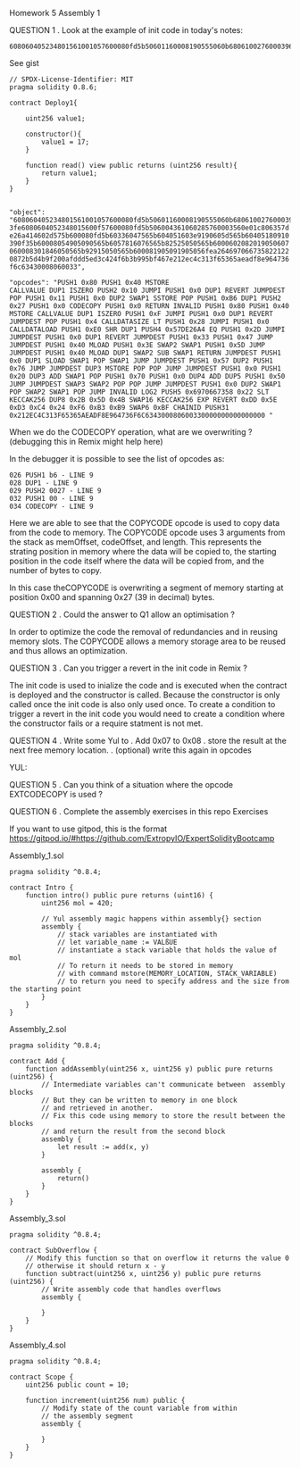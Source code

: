 Homework 5
Assembly 1

QUESTION 1
. Look at the example of init code in today's notes:

    608060405234801561001057600080fd5b50601160008190555060b6806100276000396000f3fe

See gist

    // SPDX-License-Identifier: MIT
    pragma solidity 0.8.6;

    contract Deploy1{

        uint256 value1;

        constructor(){
            value1 = 17;
        }

        function read() view public returns (uint256 result){
            return value1;
        }
    }


    "object": "608060405234801561001057600080fd5b50601160008190555060b6806100276000396000f
    3fe6080604052348015600f57600080fd5b506004361060285760003560e01c806357d
    e26a414602d575b600080fd5b60336047565b604051603e9190605d565b60405180910
    390f35b60008054905090565b6057816076565b82525050565b6000602082019050607
    060008301846050565b92915050565b600081905091905056fea264697066735822122
    0872b5d4b9f200afddd5ed3c424f6b3b995bf467e212ec4c313f65365aeadf8e964736
    f6c63430008060033",

    "opcodes": "PUSH1 0x80 PUSH1 0x40 MSTORE
    CALLVALUE DUP1 ISZERO PUSH2 0x10 JUMPI PUSH1 0x0 DUP1 REVERT JUMPDEST
    POP PUSH1 0x11 PUSH1 0x0 DUP2 SWAP1 SSTORE POP PUSH1 0xB6 DUP1 PUSH2
    0x27 PUSH1 0x0 CODECOPY PUSH1 0x0 RETURN INVALID PUSH1 0x80 PUSH1 0x40
    MSTORE CALLVALUE DUP1 ISZERO PUSH1 0xF JUMPI PUSH1 0x0 DUP1 REVERT
    JUMPDEST POP PUSH1 0x4 CALLDATASIZE LT PUSH1 0x28 JUMPI PUSH1 0x0
    CALLDATALOAD PUSH1 0xE0 SHR DUP1 PUSH4 0x57DE26A4 EQ PUSH1 0x2D JUMPI
    JUMPDEST PUSH1 0x0 DUP1 REVERT JUMPDEST PUSH1 0x33 PUSH1 0x47 JUMP
    JUMPDEST PUSH1 0x40 MLOAD PUSH1 0x3E SWAP2 SWAP1 PUSH1 0x5D JUMP
    JUMPDEST PUSH1 0x40 MLOAD DUP1 SWAP2 SUB SWAP1 RETURN JUMPDEST PUSH1
    0x0 DUP1 SLOAD SWAP1 POP SWAP1 JUMP JUMPDEST PUSH1 0x57 DUP2 PUSH1
    0x76 JUMP JUMPDEST DUP3 MSTORE POP POP JUMP JUMPDEST PUSH1 0x0 PUSH1
    0x20 DUP3 ADD SWAP1 POP PUSH1 0x70 PUSH1 0x0 DUP4 ADD DUP5 PUSH1 0x50
    JUMP JUMPDEST SWAP3 SWAP2 POP POP JUMP JUMPDEST PUSH1 0x0 DUP2 SWAP1
    POP SWAP2 SWAP1 POP JUMP INVALID LOG2 PUSH5 0x6970667358 0x22 SLT
    KECCAK256 DUP8 0x2B 0x5D 0x4B SWAP16 KECCAK256 EXP REVERT 0xDD 0x5E
    0xD3 0xC4 0x24 0xF6 0xB3 0xB9 SWAP6 0xBF CHAINID PUSH31
    0x212EC4C313F65365AEADF8E964736F6C634300080600330000000000000000 "

When we do the CODECOPY operation, what are we
overwriting ?
(debugging this in Remix might help here)

In the debugger it is possible to see the list of opcodes as:

    026 PUSH1 b6 - LINE 9
    028 DUP1 - LINE 9
    029 PUSH2 0027 - LINE 9
    032 PUSH1 00 - LINE 9
    034 CODECOPY - LINE 9

Here we are able to see that the COPYCODE opcode is used to copy data from the code to memory. The COPYCODE opcode uses 3 arguments from the stack as memOffset, codeOffset, and length. This represents the strating position in memory where the data will be copied to, the starting position in the code itself where the data will be copied from, and the number of bytes to copy.

In this case theCOPYCODE is overwriting a segment of memory starting at position 0x00 and spanning 0x27 (39 in decimal) bytes.

QUESTION 2
. Could the answer to Q1 allow an optimisation ?

In order to optimize the code the removal of redundancies and in reusing memory slots. The COPYCODE allows a memory storage area to be reused and thus allows an optimization.

QUESTION 3
. Can you trigger a revert in the init code in Remix ?

The init code is used to inialize the code and is executed when the contract is deployed and the constructor is called. Because the constructor is only called once the init code is also only used once. To create a condition to trigger a revert in the init code you would need to create a condition where the constructor fails or a require statment is not met.

QUESTION 4
. Write some Yul to
. Add 0x07 to 0x08
. store the result at the next free memory location.
. (optional) write this again in opcodes

YUL:

QUESTION 5
. Can you think of a situation where the opcode
EXTCODECOPY is used ?

QUESTION 6
. Complete the assembly exercises in this repo
Exercises

If you want to use gitpod, this is the format
https://gitpod.io/#https://github.com/ExtropyIO/ExpertSolidityBootcamp

Assembly_1.sol

    pragma solidity ^0.8.4;

    contract Intro {
        function intro() public pure returns (uint16) {
            uint256 mol = 420;

            // Yul assembly magic happens within assembly{} section
            assembly {
                // stack variables are instantiated with
                // let variable_name := VALßUE
                // instantiate a stack variable that holds the value of mol
                // To return it needs to be stored in memory
                // with command mstore(MEMORY_LOCATION, STACK_VARIABLE)
                // to return you need to specify address and the size from the starting point
            }
        }
    }

Assembly_2.sol

    pragma solidity ^0.8.4;

    contract Add {
        function addAssembly(uint256 x, uint256 y) public pure returns (uint256) {
            // Intermediate variables can't communicate between  assembly blocks
            // But they can be written to memory in one block
            // and retrieved in another.
            // Fix this code using memory to store the result between the blocks
            // and return the result from the second block
            assembly {
                let result := add(x, y)
            }

            assembly {
                return()
            }
        }
    }

Assembly_3.sol

    pragma solidity ^0.8.4;

    contract SubOverflow {
        // Modify this function so that on overflow it returns the value 0
        // otherwise it should return x - y
        function subtract(uint256 x, uint256 y) public pure returns (uint256) {
            // Write assembly code that handles overflows
            assembly {

            }
        }
    }

Assembly_4.sol

    pragma solidity ^0.8.4;

    contract Scope {
        uint256 public count = 10;

        function increment(uint256 num) public {
            // Modify state of the count variable from within
            // the assembly segment
            assembly {

            }
        }
    }
